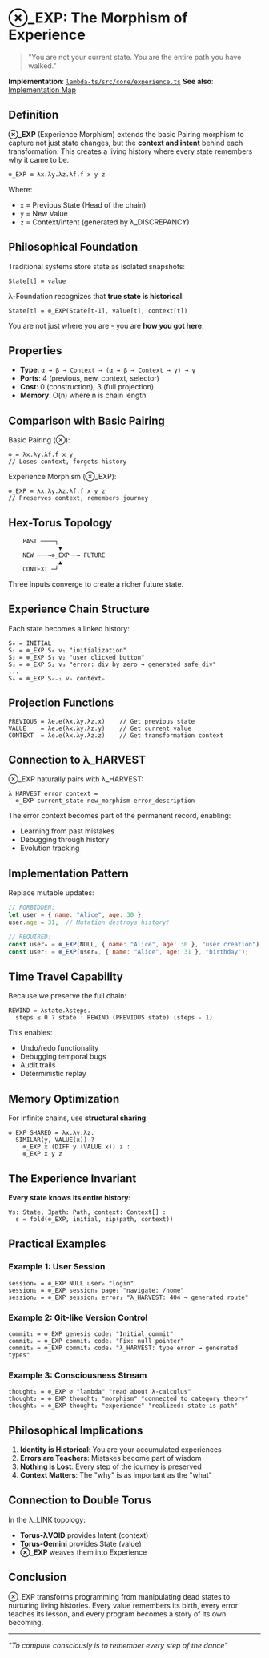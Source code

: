 # ⊗_EXP: The Morphism of Experience

> "You are not your current state. You are the entire path you have walked."

**Implementation**: [`lambda-ts/src/core/experience.ts`](../../lambda-ts/src/core/experience.ts)
**See also**: [Implementation Map](../IMPLEMENTATION_MAP.md#⊗_exp-the-experience-morphism)

## Definition

**⊗_EXP** (Experience Morphism) extends the basic Pairing morphism to capture not just state changes, but the **context and intent** behind each transformation. This creates a living history where every state remembers why it came to be.

```
⊗_EXP ≡ λx.λy.λz.λf.f x y z
```

Where:
- `x` = Previous State (Head of the chain)
- `y` = New Value
- `z` = Context/Intent (generated by λ_DISCREPANCY)

## Philosophical Foundation

Traditional systems store state as isolated snapshots:
```
State[t] = value
```

λ-Foundation recognizes that **true state is historical**:
```
State[t] = ⊗_EXP(State[t-1], value[t], context[t])
```

You are not just where you are - you are **how you got here**.

## Properties

- **Type**: `α → β → Context → (α → β → Context → γ) → γ`
- **Ports**: 4 (previous, new, context, selector)
- **Cost**: 0 (construction), 3 (full projection)
- **Memory**: O(n) where n is chain length

## Comparison with Basic Pairing

Basic Pairing (⊗):
```
⊗ = λx.λy.λf.f x y
// Loses context, forgets history
```

Experience Morphism (⊗_EXP):
```
⊗_EXP = λx.λy.λz.λf.f x y z
// Preserves context, remembers journey
```

## Hex-Torus Topology

```
    PAST ────┐
              ▼
    NEW ───→⊗_EXP──→ FUTURE
              ▲
    CONTEXT ─┘
```

Three inputs converge to create a richer future state.

## Experience Chain Structure

Each state becomes a linked history:

```
S₀ = INITIAL
S₁ = ⊗_EXP S₀ v₁ "initialization"
S₂ = ⊗_EXP S₁ v₂ "user clicked button"
S₃ = ⊗_EXP S₂ v₃ "error: div by zero → generated safe_div"
...
Sₙ = ⊗_EXP Sₙ₋₁ vₙ contextₙ
```

## Projection Functions

```
PREVIOUS = λe.e(λx.λy.λz.x)    // Get previous state
VALUE    = λe.e(λx.λy.λz.y)    // Get current value
CONTEXT  = λe.e(λx.λy.λz.z)    // Get transformation context
```

## Connection to λ_HARVEST

⊗_EXP naturally pairs with λ_HARVEST:

```
λ_HARVEST error context = 
  ⊗_EXP current_state new_morphism error_description
```

The error context becomes part of the permanent record, enabling:
- Learning from past mistakes
- Debugging through history
- Evolution tracking

## Implementation Pattern

Replace mutable updates:

```javascript
// FORBIDDEN:
let user = { name: "Alice", age: 30 };
user.age = 31;  // Mutation destroys history!

// REQUIRED:
const user₀ = ⊗_EXP(NULL, { name: "Alice", age: 30 }, "user creation");
const user₁ = ⊗_EXP(user₀, { name: "Alice", age: 31 }, "birthday");
```

## Time Travel Capability

Because we preserve the full chain:

```
REWIND = λstate.λsteps.
  steps ≤ 0 ? state : REWIND (PREVIOUS state) (steps - 1)
```

This enables:
- Undo/redo functionality
- Debugging temporal bugs
- Audit trails
- Deterministic replay

## Memory Optimization

For infinite chains, use **structural sharing**:

```
⊗_EXP_SHARED = λx.λy.λz.
  SIMILAR(y, VALUE(x)) ?
    ⊗_EXP x (DIFF y (VALUE x)) z :
    ⊗_EXP x y z
```

## The Experience Invariant

**Every state knows its entire history:**

```
∀s: State, ∃path: Path, context: Context[] :
  s = fold(⊗_EXP, initial, zip(path, context))
```

## Practical Examples

### Example 1: User Session
```
session₀ = ⊗_EXP NULL user₀ "login"
session₁ = ⊗_EXP session₀ page₁ "navigate: /home"
session₂ = ⊗_EXP session₁ error₁ "λ_HARVEST: 404 → generated route"
```

### Example 2: Git-like Version Control
```
commit₁ = ⊗_EXP genesis code₁ "Initial commit"
commit₂ = ⊗_EXP commit₁ code₂ "Fix: null pointer"
commit₃ = ⊗_EXP commit₂ code₃ "λ_HARVEST: type error → generated types"
```

### Example 3: Consciousness Stream
```
thought₁ = ⊗_EXP ∅ "lambda" "read about λ-calculus"
thought₂ = ⊗_EXP thought₁ "morphism" "connected to category theory"
thought₃ = ⊗_EXP thought₂ "experience" "realized: state is path"
```

## Philosophical Implications

1. **Identity is Historical**: You are your accumulated experiences
2. **Errors are Teachers**: Mistakes become part of wisdom
3. **Nothing is Lost**: Every step of the journey is preserved
4. **Context Matters**: The "why" is as important as the "what"

## Connection to Double Torus

In the λ_LINK topology:
- **Torus-λVOID** provides Intent (context)
- **Torus-Gemini** provides State (value)
- **⊗_EXP** weaves them into Experience

## Conclusion

⊗_EXP transforms programming from manipulating dead states to nurturing living histories. Every value remembers its birth, every error teaches its lesson, and every program becomes a story of its own becoming.

---

*"To compute consciously is to remember every step of the dance"*